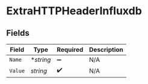 # ExtraHTTPHeaderInfluxdb


## Fields

| Field              | Type               | Required           | Description        |
| ------------------ | ------------------ | ------------------ | ------------------ |
| `Name`             | **string*          | :heavy_minus_sign: | N/A                |
| `Value`            | *string*           | :heavy_check_mark: | N/A                |